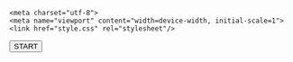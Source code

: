 <head>
	<title>streetle's CPS Test</title>

	<meta charset="utf-8">
	<meta name="viewport" content="width=device-width, initial-scale=1">
	<link href="style.css" rel="stylesheet"/>
</head>

<body>
	<div class="btnframe">
		<div id="btnprog"></div>
		<button id="btn" class="btnframe">START</button>
	</div>
	<script src="scripts.js"></script>
</body>
